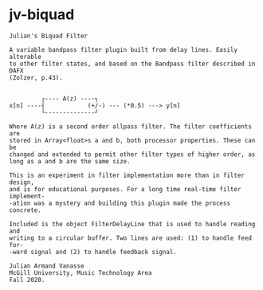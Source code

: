 # jv-biquad

    Julian's Biquad Filter
 
    A variable bandpass filter plugin built from delay lines. Easily alterable
    to other filter states, and based on the Bandpass filter described in DAFX
    (Zolzer, p.43).
 
 
             ┌---- A(z) ----┐
    x[n] ----┤            (+/-) --- (*0.5) ---> y[n]
             └--------------┘
 
    Where A(z) is a second order allpass filter. The filter coefficients are
    stored in Array<float>s a and b, both processor properties. These can be
    changed and extended to permit other filter types of higher order, as
    long as a and b are the same size.
 
    This is an experiment in filter implementation more than in filter design,
    and is for educational purposes. For a long time real-time filter implement-
    -ation was a mystery and building this plugin made the process concrete.
 
    Included is the object FilterDelayLine that is used to handle reading and
    writing to a circular buffer. Two lines are used: (1) to handle feed for-
    -ward signal and (2) to handle feedback signal.
 
    Julian Armand Vanasse
    McGill University, Music Technology Area
    Fall 2020.
